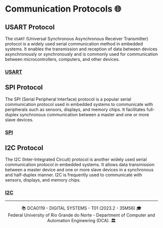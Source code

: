 # Communication Protocols 🌐

## USART Protocol

The `USART` (Universal Synchronous Asynchronous Receiver Transmitter) protocol is a widely used serial communication method in embedded systems. It enables the transmission and reception of data between devices asynchronously or synchronously and is commonly used for communication between microcontrollers, computers, and other devices.

### [USART](./USART/README.md)

## SPI Protocol

The SPI (Serial Peripheral Interface) protocol is a popular serial communication protocol used in embedded systems to communicate with peripherals such as sensors, displays, and memory chips. It facilitates full-duplex synchronous communication between a master and one or more slave devices.

### [SPI](./SPI/README.md)

## I2C Protocol

The I2C (Inter-Integrated Circuit) protocol is another widely used serial communication protocol in embedded systems. It allows data transmission between a master device and one or more slave devices in a synchronous and half-duplex manner. I2C is frequently used to communicate with sensors, displays, and memory chips.

### [I2C](./I2C/README.md)

---

<div align="center">
  📚 DCA0119 - DIGITAL SYSTEMS - T01 (2023.2 - 35M56) 🎓 <br/>
  Federal University of Rio Grande do Norte - Department of Computer and Automation Engineering (DCA). 🏛️
</div>